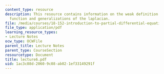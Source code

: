 ```yaml
---
content_type: resource
description: This resource contains information on the weak definition of a harmonic
  function and generalizations of the laplacian.
file: /media/courses/18-152-introduction-to-partial-differential-equations-fall-2005/1ac3c08d20609c08ab021ef33149291f_lecture6.pdf
file_type: application/pdf
learning_resource_types:
- Lecture Notes
ocw_type: OCWFile
parent_title: Lecture Notes
parent_type: CourseSection
resourcetype: Document
title: lecture6.pdf
uid: 1ac3c08d-2060-9c08-ab02-1ef33149291f
---
```

